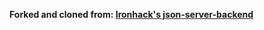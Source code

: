 **Forked and cloned from: [Ironhack's json-server-backend](https://github.com/ironhack-labs/json-server-backend)**
